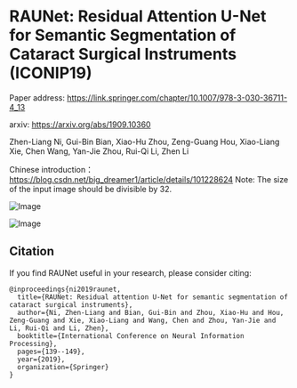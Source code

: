 # RAUNet: Residual Attention U-Net for Semantic Segmentation of Cataract Surgical Instruments (ICONIP19)

Paper address: https://link.springer.com/chapter/10.1007/978-3-030-36711-4_13

arxiv: https://arxiv.org/abs/1909.10360

Zhen-Liang Ni, Gui-Bin Bian, Xiao-Hu Zhou, Zeng-Guang Hou, Xiao-Liang Xie, Chen Wang, Yan-Jie Zhou, Rui-Qi Li, Zhen Li

Chinese introduction： https://blog.csdn.net/big_dreamer1/article/details/101228624
Note: The size of the input image should be divisible by 32.

![Image](https://github.com/nizhenliang/RAUNet/blob/master/img/RAUNet.png)

![Image](https://github.com/nizhenliang/RAUNet/blob/master/img/AAM.png)

## Citation
If you find RAUNet useful in your research, please consider citing:

```
@inproceedings{ni2019raunet,
  title={RAUNet: Residual attention U-Net for semantic segmentation of cataract surgical instruments},
  author={Ni, Zhen-Liang and Bian, Gui-Bin and Zhou, Xiao-Hu and Hou, Zeng-Guang and Xie, Xiao-Liang and Wang, Chen and Zhou, Yan-Jie and Li, Rui-Qi and Li, Zhen},
  booktitle={International Conference on Neural Information Processing},
  pages={139--149},
  year={2019},
  organization={Springer}
}
```
